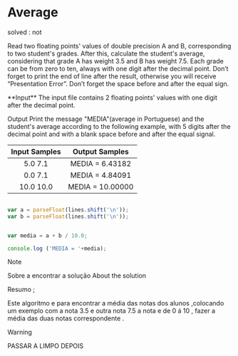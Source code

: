 
# Average 
solved : not 

<p> Read two floating points' values of double precision A and B, corresponding to two student's grades. After this, calculate the student's average, considering that grade A has weight 3.5 and B has weight 7.5. Each grade can be from zero to ten, always with one digit after the decimal point. Don’t forget to print the end of line after the result, otherwise you will receive “Presentation Error”. Don’t forget the space before and after the equal sign.</p>

<p>**Input**
The input file contains 2 floating points' values with one digit after the decimal point. </p>

<p>Output
Print the message "MEDIA"(average in Portuguese) and the student's average according to the following example, with 5 digits after the decimal point and with a blank space before and after the equal signal.</p>


|Input Samples	|Output Samples|
|:--:|:--:|
| 5.0  7.1  | MEDIA = 6.43182 |
| 0.0  7.1  | MEDIA = 4.84091 |
| 10.0 10.0 | MEDIA = 10.00000 |

```javascript 

var a = parseFloat(lines.shift('\n'));
var b = parseFloat(lines.shift('\n'));


var media = a + b / 10.0;

console.log ('MEDIA = '+media);

```
>[!NOTE]
> Sobre a encontrar a solução
> About the solution 

Resumo ;

Este algoritmo e para encontrar a média das notas dos alunos ,colocando um exemplo com a nota 3.5 e outra nota 7.5  a nota e de 0 á 10 , fazer a média das duas notas correspondente .



> [!WARNING] 
> PASSAR A LIMPO DEPOIS